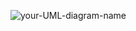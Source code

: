 ![your-UML-diagram-name](http://www.plantuml.com/plantuml/proxy?cache=no&src=https://raw.githubusercontent.com/dionatamsouza/dionatamsouza.github.io/edit/master/docs/plantuml/test.md)
